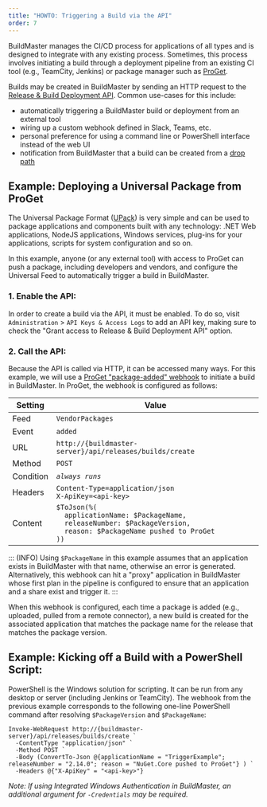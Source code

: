 ```yaml
---
title: "HOWTO: Triggering a Build via the API"
order: 7
---
```



BuildMaster manages the CI/CD process for applications of all types and is designed to integrate with any existing process. Sometimes, this process involves initiating a build through a deployment pipeline from an existing CI tool (e.g., TeamCity, Jenkins) or package manager such as [ProGet](/docs/proget/overview).

Builds may be created in BuildMaster by sending an HTTP request to the [Release & Build Deployment API](/docs/buildmaster/reference/api/release-and-build). Common use-cases for this include:

 - automatically triggering a BuildMaster build or deployment from an external tool
 - wiring up a custom webhook defined in Slack, Teams, etc.
 - personal preference for using a command line or PowerShell interface instead of the web UI
 - notification from BuildMaster that a build can be created from a  [drop path](/docs/buildmaster/builds-continuous-integration/buildmaster-artifacts/buildmaster-drop-folders)
 
## Example: Deploying a Universal Package from ProGet

The Universal Package Format ([UPack](https://inedo.com/upack)) is very simple and can be used to package applications and components built with any technology: .NET Web applications, NodeJS applications, Windows services, plug-ins for your applications, scripts for system configuration and so on.

In this example, anyone (or any external tool) with access to ProGet can push a package, including developers and vendors, and configure the Universal Feed to automatically trigger a build in BuildMaster.

### 1. Enable the API:

In order to create a build via the API, it must be enabled. To do so, visit `Administration` > `API Keys & Access Logs` to add an API key, making sure to check the "Grant access to Release & Build Deployment API" option.

### 2. Call the API: 

Because the API is called via HTTP, it can be accessed many ways. For this example, we will use a [ProGet "package-added" webhook](/docs/proget/administration/proget-notifications-webhooks) to initiate a build in BuildMaster. In ProGet, the webhook is configured as follows:

| Setting | Value |
|---|---|
| Feed | `VendorPackages` |
| Event | `added` |
| URL | `http://{buildmaster-server}/api/releases/builds/create` |
| Method | `POST` |
| Condition | *`always runs`* |
| Headers | `Content-Type=application/json`<br/>`X-ApiKey=<api-key>` |
|Content | `$ToJson(%(`<br/>`  applicationName: $PackageName,`<br/>`  releaseNumber: $PackageVersion,`<br/>`  reason: $PackageName pushed to ProGet`<br/>`))` |

::: (INFO)
Using `$PackageName` in this example assumes that an application exists in BuildMaster with that name, otherwise an error is generated. Alternatively, this webhook can hit a "proxy" application in BuildMaster whose first plan in the pipeline is configured to ensure that an application and a share exist and trigger it.
:::

When this webhook is configured, each time a package is added (e.g., uploaded, pulled from a remote connector), a new build is created for the associated application that matches the package name for the release that matches the package version.

## Example: Kicking off a Build with a PowerShell Script:

PowerShell is the Windows solution for scripting. It can be run from any desktop or server (including Jenkins or TeamCity). The webhook from the previous example corresponds to the following one-line PowerShell command after resolving `$PackageVersion` and `$PackageName`:

```
Invoke-WebRequest http://{buildmaster-server}/api/releases/builds/create `
  -ContentType "application/json" `
  -Method POST `
  -Body (ConvertTo-Json @{applicationName = "TriggerExample"; releaseNumber = "2.14.0"; reason = "NuGet.Core pushed to ProGet"} ) `
  -Headers @{"X-ApiKey" = "<api-key>"}
```

*Note: If using Integrated Windows Authentication in BuildMaster, an additional argument for `-Credentials` may be required.*